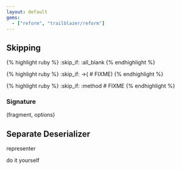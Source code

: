 ```yaml
---
layout: default
gems:
  - ["reform", "trailblazer/reform"]
---
```


## Skipping

{% highlight ruby %}
:skip_if: :all_blank
{% endhighlight %}

{% highlight ruby %}
:skip_if: ->(            # FIXME)
{% endhighlight %}


{% highlight ruby %}
:skip_if: :method    # FIXME
{% endhighlight %}

### Signature

(fragment, options)




## Separate Deserializer

representer

do it yourself

